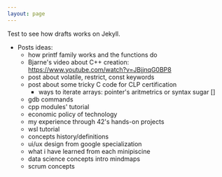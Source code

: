 ```yaml
---
layout: page
---
```


Test to see how drafts works on Jekyll.
- Posts ideas:
	- how printf family works and the functions do
	- Bjarne's video about C++ creation: https://www.youtube.com/watch?v=JBjjnqG0BP8
	- post about volatile, restrict, const keywords
	- post about some tricky C code for CLP certification
		- ways to iterate arrays: pointer's aritmetrics or syntax sugar []
	- gdb commands
	- cpp modules' tutorial
	- economic policy of technology
 	- my experience through 42's hands-on projects
  	- wsl tutorial
  	- concepts history/definitions
  	- ui/ux design from google specialization
  	- what i have learned from each minipiscine
  	- data science concepts intro mindmaps
  	- scrum concepts
